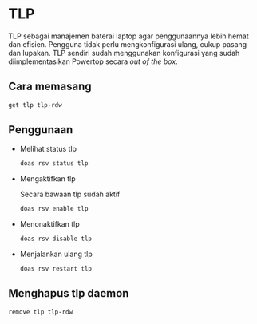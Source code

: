 # TLP

TLP sebagai manajemen baterai laptop agar penggunaannya lebih hemat dan efisien. Pengguna tidak perlu mengkonfigurasi ulang, cukup pasang dan lupakan. TLP sendiri sudah menggunakan konfigurasi yang sudah diimplementasikan Powertop secara _out of the box_.

## Cara memasang

```sh
get tlp tlp-rdw
```

## Penggunaan

- Melihat status tlp

    ```sh
    doas rsv status tlp
    ```

- Mengaktifkan tlp

    Secara bawaan tlp sudah aktif

    ```sh
    doas rsv enable tlp
    ```

- Menonaktifkan tlp

    ```sh
    doas rsv disable tlp
    ```

- Menjalankan ulang tlp

    ```sh
    doas rsv restart tlp
    ```

## Menghapus tlp daemon

```sh
remove tlp tlp-rdw
```
